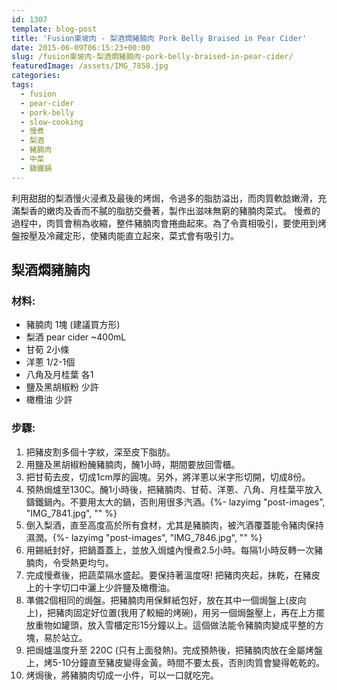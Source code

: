 ```yaml
---
id: 1307
template: blog-post
title: 'Fusion東坡肉 - 梨酒燜豬腩肉 Pork Belly Braised in Pear Cider'
date: 2015-06-09T06:15:23+00:00
slug: /fusion東坡肉-梨酒燜豬腩肉-pork-belly-braised-in-pear-cider/
featuredImage: /assets/IMG_7858.jpg
categories:
tags:
  - fusion
  - pear-cider
  - pork-belly
  - slow-cooking
  - 慢煮
  - 梨酒
  - 豬腩肉
  - 中菜
  - 鑄鐵鍋
---
```

利用甜甜的梨酒慢火浸煮及最後的烤焗，令過多的脂肪溢出，而肉質軟腍嫩滑，充滿梨香的嫩肉及香而不膩的脂肪交疊著，製作出滋味無窮的豬腩肉菜式。 慢煮的過程中，肉質會稍為收縮，整件豬腩肉會捲曲起來。為了令賣相吸引，要使用到烤盤按壓及冷藏定形，使豬肉能直立起來，菜式會有吸引力。

<!--more-->

## 梨酒燜豬腩肉

### 材料:

* 豬腩肉 1塊 (建議買方形)
* 梨酒 pear cider ~400mL
* 甘荀 2小條
* 洋蔥 1/2-1個
* 八角及月桂葉 各1
* 鹽及黑胡椒粉 少許
* 橄欖油 少許

### 步驟:

1.   把豬皮割多個十字紋，深至皮下脂肪。
2.   用鹽及黑胡椒粉醃豬腩肉，醃1小時，期間要放回雪櫃。
3.   把甘荀去皮，切成1cm厚的圓塊。另外，將洋蔥以米字形切開，切成8份。
4.   預熱焗爐至130C。醃1小時後，把豬腩肉、甘荀、洋蔥、八角、月桂葉平放入鑄鐵鍋內。不要用太大的鍋，否則用很多汽酒。{%- lazyimg "post-images", "IMG_7841.jpg", "" %}
5.   倒入梨酒，直至高度高於所有食材，尤其是豬腩肉，被汽酒覆蓋能令豬肉保持濕潤。{%- lazyimg "post-images", "IMG_7846.jpg", "" %}
6.   用錫紙封好，把鍋蓋蓋上，並放入焗爐內慢煮2.5小時。每隔1小時反轉一次豬腩肉，令受熱更均勻。
7.   完成慢煮後，把蔬菜隔水盛起。要保持著溫度呀! 把豬肉夾起，抹乾，在豬皮上的十字切口中灑上少許鹽及橄欖油。
8.   準備2個相同的焗盤。把豬腩肉用保鮮紙包好，放在其中一個焗盤上(皮向上)，把豬肉固定好位置(我用了較細的烤碗)，用另一個焗盤壓上，再在上方擺放重物如罐頭，放入雪櫃定形15分鐘以上。這個做法能令豬腩肉變成平整的方塊，易於站立。
9.   把焗爐溫度升至 220C (只有上面發熱)。完成預熱後，把豬腩肉放在金屬烤盤上，烤5-10分鐘直至豬皮變得金黃。時間不要太長，否則肉質會變得乾乾的。
10.   烤焗後，將豬腩肉切成一小件，可以一口就吃完。
